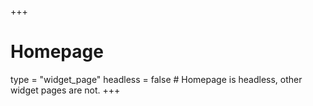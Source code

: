 +++
# Homepage
type = "widget_page"
headless = false # Homepage is headless, other widget pages are not.
+++
